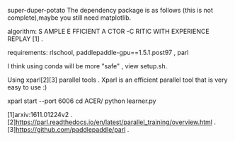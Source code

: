super-duper-potato
The dependency package is as follows (this is not complete),maybe you still need matplotlib.

algorithm:
         S AMPLE E FFICIENT A CTOR -C RITIC WITH EXPERIENCE REPLAY [1] . 

requirements: 
	rlschool, 
	paddlepaddle-gpu==1.5.1.post97 ,
	parl 

I think using conda will be more "safe" , view setup.sh.


Using xparl[2][3] parallel tools .
Xparl is an efficient parallel tool that is very easy to use :) 



xparl start --port 6006 
cd ACER/ 
python learner.py 




[1]arxiv:1611.01224v2 .
[2]https://parl.readthedocs.io/en/latest/parallel_training/overview.html  .
[3]https://github.com/paddlepaddle/parl   .
